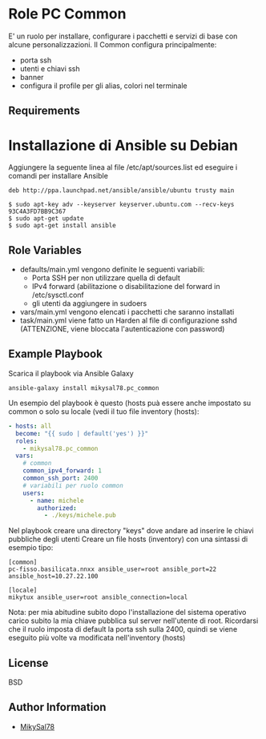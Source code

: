 Role PC Common
=========
E' un ruolo per installare, configurare i pacchetti e servizi di base con alcune personalizzazioni.
Il Common configura principalmente:
- porta ssh
- utenti e chiavi ssh
- banner
- configura il profile per gli alias, colori nel terminale

Requirements
------------

# Installazione di Ansible su Debian
Aggiungere la seguente linea al file /etc/apt/sources.list ed eseguire i comandi per installare Ansible
~~~
deb http://ppa.launchpad.net/ansible/ansible/ubuntu trusty main

$ sudo apt-key adv --keyserver keyserver.ubuntu.com --recv-keys 93C4A3FD7BB9C367
$ sudo apt-get update
$ sudo apt-get install ansible
~~~

Role Variables
--------------

- defaults/main.yml vengono definite le seguenti variabili:
  - Porta SSH per non utilizzare quella di default
  - IPv4 forward (abilitazione o disabilitazione del forward in /etc/sysctl.conf
  - gli utenti da aggiungere in sudoers
- vars/main.yml vengono elencati i pacchetti che saranno installati
- task/main.yml viene fatto un Harden al file di configurazione sshd (ATTENZIONE, viene bloccata l'autenticazione con password)


Example Playbook
----------------

Scarica il playbook via Ansible Galaxy
```
ansible-galaxy install mikysal78.pc_common
```
Un esempio del playbook è questo (hosts puà essere anche impostato su common o solo su locale (vedi il tuo file inventory (hosts):

```Yaml
- hosts: all
  become: "{{ sudo | default('yes') }}"
  roles:
    - mikysal78.pc_common
  vars:
    # common
    common_ipv4_forward: 1
    common_ssh_port: 2400
    # variabili per ruolo common
    users:
      - name: michele
        authorized:
          - ./keys/michele.pub
```

Nel playbook creare una directory "keys" dove andare ad inserire le chiavi pubbliche degli utenti
Creare un file hosts (inventory) con una sintassi di esempio tipo:
```
[common]
pc-fisso.basilicata.nnxx ansible_user=root ansible_port=22 ansible_host=10.27.22.100

[locale]
mikytux ansible_user=root ansible_connection=local
```

Nota: per mia abitudine subito dopo l'installazione del sistema operativo carico subito la mia chiave pubblica sul server nell'utente di root.
Ricordarsi che il ruolo imposta di default la porta ssh sulla 2400, quindi se viene eseguito più volte va modificata nell'inventory (hosts)

License
-------

BSD

Author Information
------------------

- [MikySal78](https://github.com/mikysal78)